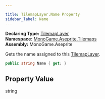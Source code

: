 ```yaml
---

title: TilemapLayer.Name Property
sidebar_label: Name
---
```

**Declaring Type:** [TilemapLayer](../)  
**Namespace:** [MonoGame.Aseprite.Tilemaps](../../)  
**Assembly:** MonoGame.Aseprite

Gets the name assigned to this  [TilemapLayer](../).

```csharp
public string Name { get; }
```

## Property Value

string


